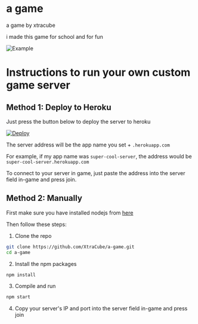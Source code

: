 # a game
a game by xtracube

i made this game for school and for fun

![Example](https://media.discordapp.net/attachments/816969327504392243/841344054632906762/unknown.png?width=300&height=150 "Example")

# Instructions to run your own custom game server

## Method 1: Deploy to Heroku
Just press the button below to deploy the server to heroku

[![Deploy](https://www.herokucdn.com/deploy/button.svg)](https://heroku.com/deploy)

The server address will be the app name you set + `.herokuapp.com`

For example, if my app name was `super-cool-server`, the address would be `super-cool-server.herokuapp.com`

To connect to your server in game, just paste the address into the server field in-game and press join.

## Method 2: Manually

First make sure you have installed nodejs from [here](https://nodejs.org/en/download/current/)

Then follow these steps:

1. Clone the repo
```sh
git clone https://github.com/XtraCube/a-game.git
cd a-game
```
2. Install the npm packages
```sh
npm install
```
3. Compile and run
```sh
npm start
```
4. Copy your server's IP and port into the server field in-game and press join

